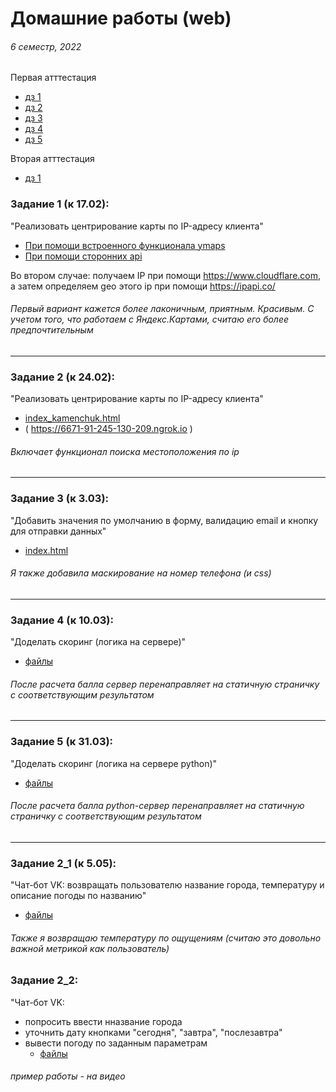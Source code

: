 # Домашние работы (web)
###### 6 семестр, 2022

Первая атттестация  
+ [дз 1](https://github.com/victorioustone/web_6#задание-1-к-1702)
+ [дз 2](https://github.com/victorioustone/web_6#задание-2-к-2402)
+ [дз 3](https://github.com/victorioustone/web_6#задание-3-к-303)
+ [дз 4](https://github.com/victorioustone/web_6#задание-4-к-1003)
+ [дз 5](https://github.com/victorioustone/web_6#задание-5-к-3103)

Вторая атттестация  
+ [дз 1](https://github.com/victorioustone/web_6#задание-2_1-к-505)  

  
### Задание 1 (к 17.02):
"Реализовать центрирование карты по IP-адресу клиента"
  * [При помощи встроенного функционала ymaps](hw_1/map_ya.html) 
  * [При помощи сторонних api](hw_1/map_api's.html)  

Во втором случае: получаем IP при помощи https://www.cloudflare.com, а затем определяем geo этого ip при помощи https://ipapi.co/

###### _Первый вариант кажется более лаконичным, приятным. Красивым. С учетом того, что работаем с Яндекс.Картами, считаю его более предпочтительным_

--------------------------------------

### Задание 2 (к 24.02):
"Реализовать центрирование карты по IP-адресу клиента"
  * [index_kamenchuk.html](hw_2/index_kamenchuk.html) 
  * ( https://6671-91-245-130-209.ngrok.io )

###### _Включает функционал поиска местоположения по ip_

--------------------------------------

### Задание 3 (к 3.03):
"Добавить значения по умолчанию в форму, валидацию email и кнопку для отправки данных"
  * [index.html](hw_3/index.html) 

###### _Я также добавила маскирование на номер телефона (и css)_

--------------------------------------

### Задание 4 (к 10.03):
"Доделать скоринг (логика на сервере)"
  * [файлы](hw_4) 
###### _После расчета балла сервер перенаправляет на статичную страничку с соответствующим результатом_

--------------------------------------

### Задание 5 (к 31.03):
"Доделать скоринг (логика на сервере python)"
  * [файлы](hw_5) 
###### _После расчета балла python-сервер перенаправляет на статичную страничку с соответствующим результатом_

--------------------------------------

### Задание 2_1 (к 5.05):
"Чат-бот VK: возвращать пользователю название города, температуру и описание погоды по названию"
  * [файлы](hw_2_1) 
###### _Также я возвращаю температуру по ощущениям (считаю это довольно важной метрикой как пользователь)_

### Задание 2_2:
"Чат-бот VK: 
- попросить ввести нназвание города
- уточнить дату кнопками "сегодня", "завтра", "послезавтра"
- вывести погоду по заданным параметрам
  * [файлы](hw_2_2) 
###### _пример работы - на видео_